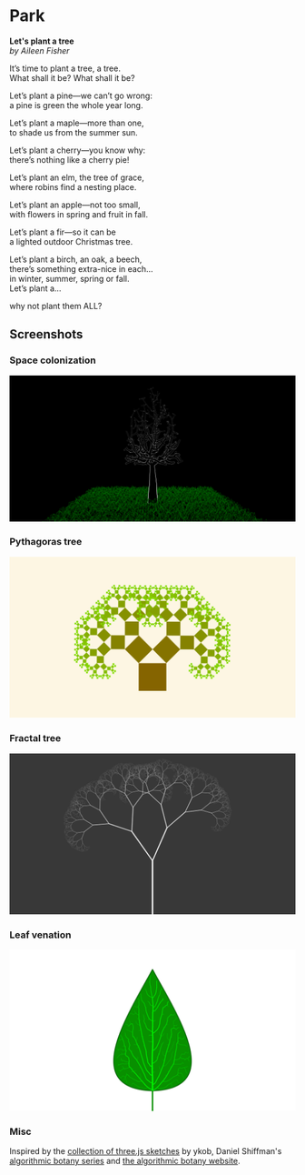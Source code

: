# Park

<b>Let's plant a tree</b><br>
<em>by Aileen Fisher</em>

It’s time to plant a tree, a tree.<br>
What shall it be? What shall it be?

Let’s plant a pine—we can’t go wrong:<br>
a pine is green the whole year long.

Let’s plant a maple—more than one,<br>
to shade us from the summer sun.

Let’s plant a cherry—you know why:<br>
there’s nothing like a cherry pie!

Let’s plant an elm, the tree of grace,<br>
where robins find a nesting place.

Let’s plant an apple—not too small,<br>
with flowers in spring and fruit in fall.

Let’s plant a fir—so it can be<br>
a lighted outdoor Christmas tree.

Let’s plant a birch, an oak, a beech,<br>
there’s something extra-nice in each…<br>
in winter, summer, spring or fall.<br>
Let’s plant a…

why not plant them ALL?

## Screenshots
### Space colonization
![3D model of tree with polygon grass](imgs/teaser.png)

### Pythagoras tree
![Abstract tree made out of squares](imgs/pytree.png)

### Fractal tree
![Abstract fractal tree made out of white lines](imgs/fractal.png)

### Leaf venation
![A model of a leaf with venations](imgs/venation.png)

### Misc
Inspired by the [collection of three.js sketches](https://github.com/ykob/sketch-threejs) by ykob, Daniel Shiffman's [algorithmic botany series](https://www.youtube.com/playlist?list=PLRqwX-V7Uu6bxNsa_3SfCPyF9Md9XvXhR) and [the algorithmic botany website](http://algorithmicbotany.org/).
